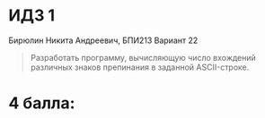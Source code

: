# ИДЗ 1

Бирюлин Никита Андреевич, БПИ213
Вариант 22

> Разработать программу, вычисляющую число вхождений различных знаков препинания в заданной ASCII-строке.

# 4 балла: